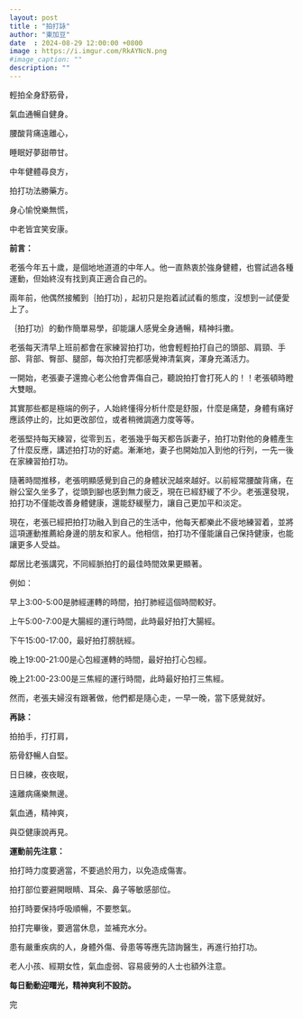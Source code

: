 ```yaml
---
layout: post
title : "拍打詠"
author: "東加豆"
date  : 2024-08-29 12:00:00 +0800
image : https://i.imgur.com/RkAYNcN.png
#image_caption: ""
description: ""
---
```


輕拍全身舒筋骨，

氣血通暢自健身。

<!--more-->

腰酸背痛遠離心，

睡眠好夢甜帶甘。

中年健體尋良方，

拍打功法勝藥方。

身心愉悅樂無慌，

中老皆宜笑安康。

__前言：__

老張今年五十歲，是個地地道道的中年人。他一直熱衷於強身健體，也嘗試過各種運動，但始終沒有找到真正適合自己的。

兩年前，他偶然接觸到｛拍打功｝，起初只是抱着試試看的態度，沒想到一試便愛上了。

｛拍打功｝的動作簡單易學，卻能讓人感覺全身通暢，精神抖擻。

老張每天清早上班前都會在家練習拍打功，他會輕輕拍打自己的頭部、肩頸、手部、背部、臀部、腿部，每次拍打完都感覺神清氣爽，渾身充滿活力。

一開始，老張妻子還擔心老公他會弄傷自己，聽說拍打會打死人的！！老張頓時瞪大雙眼。

其實那些都是極端的例子，人始終懂得分析什麼是舒服，什麼是痛楚，身體有痛好應該停止的，比如更改部位，或者稍微調適力度等等。

老張堅持每天練習，從零到五，老張幾乎每天都告訴妻子，拍打功對他的身體產生了什麼反應，講述拍打功的好處。漸漸地，妻子也開始加入到他的行列，一先一後在家練習拍打功。

隨著時間推移，老張明顯感覺到自己的身體狀況越來越好。以前經常腰酸背痛，在辦公室久坐多了，從頭到腳也感到無力疲乏，現在已經舒緩了不少。老張還發現，拍打功不僅能改善身體健康，還能舒緩壓力，讓自己更加平和淡定。

現在，老張已經把拍打功融入到自己的生活中，他每天都樂此不疲地練習着，並將這項運動推薦給身邊的朋友和家人。他相信，拍打功不僅能讓自己保持健康，也能讓更多人受益。

鄰居比老張講究，不同經脈拍打的最佳時間效果更顯著。

例如：

早上3:00-5:00是肺經運轉的時間，拍打肺經這個時間較好。

上午5:00-7:00是大腸經的運行時間，此時最好拍打大腸經。

下午15:00-17:00，最好拍打膀胱經。

晚上19:00-21:00是心包經運轉的時間，最好拍打心包經。

晚上21:00-23:00是三焦經的運行時間，此時最好拍打三焦經。

然而，老張夫婦沒有跟著做，他們都是隨心走，一早一晚，當下感覺就好。

__再詠：__

拍拍手，打打肩，

筋骨舒暢人自堅。

日日練，夜夜眠，

遠離病痛樂無邊。

氣血通，精神爽，

與亞健康說再見。

__運動前先注意：__

拍打時力度要適當，不要過於用力，以免造成傷害。

拍打部位要避開眼睛、耳朵、鼻子等敏感部位。

拍打時要保持呼吸順暢，不要憋氣。

拍打完畢後，要適當休息，並補充水分。

患有嚴重疾病的人，身體外傷、骨患等等應先諮詢醫生，再進行拍打功。

老人小孩、經期女性，氣血虛弱、容易疲勞的人士也額外注意。

__每日動動迎曙光，精神爽利不設防。__

完

<!--END-->